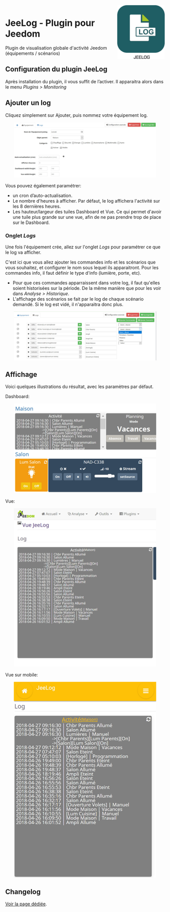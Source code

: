 <img align="right" src="/plugin_info/jeelog_icon.png" width="150">

# JeeLog - Plugin pour Jeedom

Plugin de visualisation globale d'activité Jeedom (équipements / scénarios)

## Configuration du plugin JeeLog

Après installation du plugin, il vous suffit de l’activer.
Il apparaitra alors dans le menu *Plugins > Monitoring*

## Ajouter un log
Cliquez simplement sur Ajouter, puis nommez votre équipement log.

<p align="center">
  <img src="../images/equipement.jpg" width="450">
</p>

Vous pouvez également paramétrer:
- un cron d’auto-actualisation.
- Le nombre d'heures à afficher. Par défaut, le log affichera l'activité sur les 8 dernières heures.
- Les hauteur/largeur des tuiles Dashboard et Vue. Ce qui permet d'avoir une tuile plus grande sur une vue, afin de ne pas prendre trop de place sur le Dashboard.

### Onglet *Logs*

Une fois l'équipement crée, allez sur l'onglet *Logs* pour paramétrer ce que le log va afficher.

C'est ici que vous allez ajouter les commandes info et les scénarios que vous souhaitez, et configurer le nom sous lequel ils apparaitront. Pour les commandes info, il faut définir le type d'info (lumière, porte, etc).

- Pour que ces commandes apparraissent dans votre log, il faut qu'elles soient historisées sur la période. De la même manière que pour les voir dans *Analyse > Historique*.
- L'affichage des scénarios se fait par le log de chaque scénario demandé. Si le log est vidé, il n'apparaitra donc plus.
<p align="center">
  <img src="../images/log.jpg" width="450">
</p>


## Affichage

Voici quelques illustrations du résultat, avec les paramètres par défaut.

Dashboard:
<p align="center">
  <img src="../images/dashboard.jpg" width="450">
</p>

Vue:
<p align="center">
  <img src="../images/dview.jpg" width="450">
</p>

Vue sur mobile:
<p align="center">
  <img src="../images/mview.jpg" width="450">
</p>


## Changelog

[Voir la page dédiée](changelog.md).

